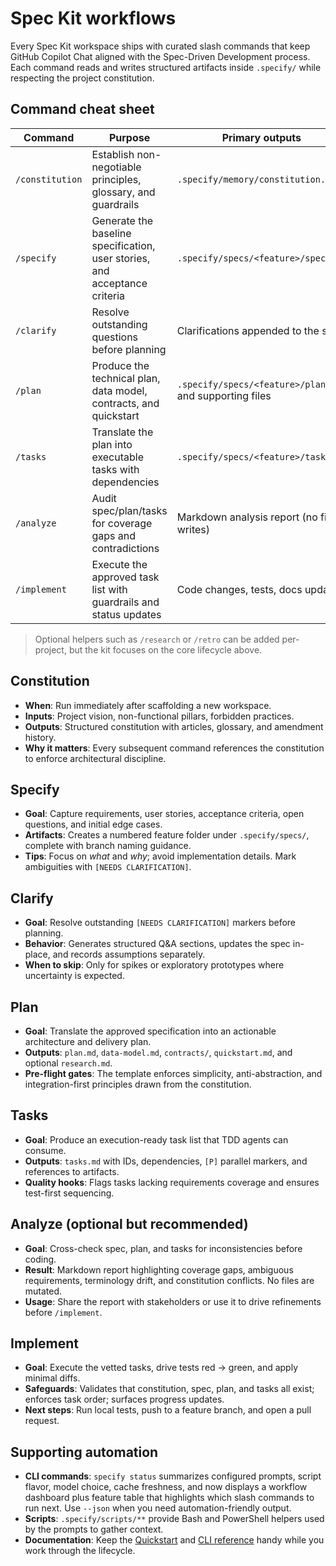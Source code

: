 # Spec Kit workflows

Every Spec Kit workspace ships with curated slash commands that keep GitHub Copilot Chat aligned with the Spec-Driven Development process. Each command reads and writes structured artifacts inside `.specify/` while respecting the project constitution.

## Command cheat sheet

| Command | Purpose | Primary outputs |
| ------- | ------- | ---------------- |
| `/constitution` | Establish non-negotiable principles, glossary, and guardrails | `.specify/memory/constitution.md` |
| `/specify` | Generate the baseline specification, user stories, and acceptance criteria | `.specify/specs/<feature>/spec.md` |
| `/clarify` | Resolve outstanding questions before planning | Clarifications appended to the spec |
| `/plan` | Produce the technical plan, data model, contracts, and quickstart | `.specify/specs/<feature>/plan.md` and supporting files |
| `/tasks` | Translate the plan into executable tasks with dependencies | `.specify/specs/<feature>/tasks.md` |
| `/analyze` | Audit spec/plan/tasks for coverage gaps and contradictions | Markdown analysis report (no file writes) |
| `/implement` | Execute the approved task list with guardrails and status updates | Code changes, tests, docs updates |

> Optional helpers such as `/research` or `/retro` can be added per-project, but the kit focuses on the core lifecycle above.

## Constitution

- **When**: Run immediately after scaffolding a new workspace.
- **Inputs**: Project vision, non-functional pillars, forbidden practices.
- **Outputs**: Structured constitution with articles, glossary, and amendment history.
- **Why it matters**: Every subsequent command references the constitution to enforce architectural discipline.

## Specify

- **Goal**: Capture requirements, user stories, acceptance criteria, open questions, and initial edge cases.
- **Artifacts**: Creates a numbered feature folder under `.specify/specs/`, complete with branch naming guidance.
- **Tips**: Focus on *what* and *why*; avoid implementation details. Mark ambiguities with `[NEEDS CLARIFICATION]`.

## Clarify

- **Goal**: Resolve outstanding `[NEEDS CLARIFICATION]` markers before planning.
- **Behavior**: Generates structured Q&A sections, updates the spec in-place, and records assumptions separately.
- **When to skip**: Only for spikes or exploratory prototypes where uncertainty is expected.

## Plan

- **Goal**: Translate the approved specification into an actionable architecture and delivery plan.
- **Outputs**: `plan.md`, `data-model.md`, `contracts/`, `quickstart.md`, and optional `research.md`.
- **Pre-flight gates**: The template enforces simplicity, anti-abstraction, and integration-first principles drawn from the constitution.

## Tasks

- **Goal**: Produce an execution-ready task list that TDD agents can consume.
- **Outputs**: `tasks.md` with IDs, dependencies, `[P]` parallel markers, and references to artifacts.
- **Quality hooks**: Flags tasks lacking requirements coverage and ensures test-first sequencing.

## Analyze (optional but recommended)

- **Goal**: Cross-check spec, plan, and tasks for inconsistencies before coding.
- **Result**: Markdown report highlighting coverage gaps, ambiguous requirements, terminology drift, and constitution conflicts. No files are mutated.
- **Usage**: Share the report with stakeholders or use it to drive refinements before `/implement`.

## Implement

- **Goal**: Execute the vetted tasks, drive tests red → green, and apply minimal diffs.
- **Safeguards**: Validates that constitution, spec, plan, and tasks all exist; enforces task order; surfaces progress updates.
- **Next steps**: Run local tests, push to a feature branch, and open a pull request.

## Supporting automation

- **CLI commands**: `specify status` summarizes configured prompts, script flavor, model choice, cache freshness, and now displays a workflow dashboard plus feature table that highlights which slash commands to run next. Use `--json` when you need automation-friendly output.
- **Scripts**: `.specify/scripts/**` provide Bash and PowerShell helpers used by the prompts to gather context.
- **Documentation**: Keep the [Quickstart](getting-started/quickstart.md) and [CLI reference](reference/cli.md) handy while you work through the lifecycle.
